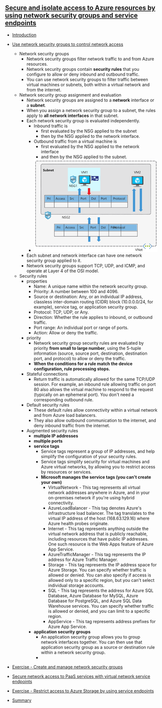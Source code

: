 ## [Secure and isolate access to Azure resources by using network security groups and service endpoints](https://docs.microsoft.com/en-au/learn/modules/secure-and-isolate-with-nsg-and-service-endpoints/index)
- [Introduction](https://docs.microsoft.com/en-au/learn/modules/secure-and-isolate-with-nsg-and-service-endpoints/1-introduction)
- [Use network security groups to control network access](https://docs.microsoft.com/en-au/learn/modules/secure-and-isolate-with-nsg-and-service-endpoints/2-network-security-groups)
  - Network security groups
    - Network security groups filter network traffic to and from Azure resources. 
    - Network security groups contain **security rules** that you configure to allow or deny inbound and outbound traffic. 
    - You can use network security groups to filter traffic between virtual machines or subnets, both within a virtual network and from the internet.
  - Network security group assignment and evaluation
    - Network security groups are assigned to a **network** interface or a **subnet**. 
    - When you assign a network security group to a subnet, the rules apply to **all network interfaces** in that subnet. 
    - Each network security group is evaluated independently.
      - Inbound traffic is 
        - first evaluated by the NSG applied to the subnet 
        - then by the NSG applied to the network interface. 
      - Outbound traffic from a virtual machine is 
        - first evaluated by the NSG applied to the network interface
        - and then by the NSG applied to the subnet.
      - ![](2019-11-07-23-15-36.png)
    - Each subnet and network interface can have one network security group applied to it. 
    - Network security groups support TCP, UDP, and ICMP, and operate at Layer 4 of the OSI model.
  - Security rules
    - properties
      - Name:	A unique name within the network security group.
      - Priority:	A number between 100 and 4096.
      - Source or destination:	Any, or an individual IP address, classless inter-domain routing (CIDR) block (10.0.0.0/24, for example), service tag, or application security group.
      - Protocol:	TCP, UDP, or Any.
      - Direction:	Whether the rule applies to inbound, or outbound traffic.
      - Port range:	An individual port or range of ports.
      - Action:	Allow or deny the traffic.
    - priority
      - Network security group security rules are evaluated by priority **from small to large number**, using the 5-tuple information (source, source port, destination, destination port, and protocol) to allow or deny the traffic. 
      - **When the conditions for a rule match the device configuration, rule processing stops.** 
    - Stateful connections
      - Return traffic is automatically allowed for the same TCP/UDP session. For example, an inbound rule allowing traffic on port 80 also allows the virtual machine to respond to the request (typically on an ephemeral port). You don't need a corresponding outbound rule.
    - Default security rules
      - These default rules allow connectivity within a virtual network and from Azure load balancers. 
      - They also allow outbound communication to the internet, and deny inbound traffic from the internet.
    - Augmented security rules
      - **multiple IP addresses**
      - **multiple ports**
      - **service tags**
        - Service tags represent a group of IP addresses, and help simplify the configuration of your security rules. 
        - Service tags simplify security for virtual machines and Azure virtual networks, by allowing you to restrict access by resources or services. 
        - **Microsoft manages the service tags (you can't create your own)**
          - VirtualNetwork - This tag represents all virtual network addresses anywhere in Azure, and in your on-premises network if you're using hybrid connectivity.
          - AzureLoadBalancer - This tag denotes Azure's infrastructure load balancer. The tag translates to the virtual IP address of the host (168.63.129.16) where Azure health probes originate.
          - Internet - This tag represents anything outside the virtual network address that is publicly reachable, including resources that have public IP addresses. One such resource is the Web Apps feature of Azure App Service.
          - AzureTrafficManager - This tag represents the IP address for Azure Traffic Manager.
          - Storage - This tag represents the IP address space for Azure Storage. You can specify whether traffic is allowed or denied. You can also specify if access is allowed only to a specific region, but you can't select individual storage accounts.
          - SQL - This tag represents the address for Azure SQL Database, Azure Database for MySQL, Azure Database for PostgreSQL, and Azure SQL Data Warehouse services. You can specify whether traffic is allowed or denied, and you can limit to a specific region.
          - AppService - This tag represents address prefixes for Azure App Service.
      - **application security groups**
        - An application security group allows you to group network interfaces together. You can then use that application security group as a source or destination rule within a network security group.
        - 

- [Exercise - Create and manage network security groups](https://docs.microsoft.com/en-au/learn/modules/secure-and-isolate-with-nsg-and-service-endpoints/3-exercise-network-security-groups)
- [Secure network access to PaaS services with virtual network service endpoints](https://docs.microsoft.com/en-au/learn/modules/secure-and-isolate-with-nsg-and-service-endpoints/4-vnet-service-endpoints)
- [Exercise - Restrict access to Azure Storage by using service endpoints](https://docs.microsoft.com/en-au/learn/modules/secure-and-isolate-with-nsg-and-service-endpoints/5-exercise-vnet-service-endpoints)
- [Summary](https://docs.microsoft.com/en-au/learn/modules/secure-and-isolate-with-nsg-and-service-endpoints/6-summary)